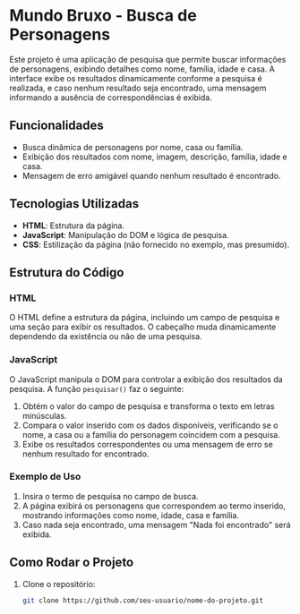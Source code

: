 # Mundo Bruxo - Busca de Personagens

Este projeto é uma aplicação de pesquisa que permite buscar informações de personagens, exibindo detalhes como nome, família, idade e casa. A interface exibe os resultados dinamicamente conforme a pesquisa é realizada, e caso nenhum resultado seja encontrado, uma mensagem informando a ausência de correspondências é exibida.

## Funcionalidades

- Busca dinâmica de personagens por nome, casa ou família.
- Exibição dos resultados com nome, imagem, descrição, família, idade e casa.
- Mensagem de erro amigável quando nenhum resultado é encontrado.

## Tecnologias Utilizadas

- **HTML**: Estrutura da página.
- **JavaScript**: Manipulação do DOM e lógica de pesquisa.
- **CSS**: Estilização da página (não fornecido no exemplo, mas presumido).

## Estrutura do Código

### HTML

O HTML define a estrutura da página, incluindo um campo de pesquisa e uma seção para exibir os resultados. O cabeçalho muda dinamicamente dependendo da existência ou não de uma pesquisa.

### JavaScript

O JavaScript manipula o DOM para controlar a exibição dos resultados da pesquisa. A função `pesquisar()` faz o seguinte:

1. Obtém o valor do campo de pesquisa e transforma o texto em letras minúsculas.
2. Compara o valor inserido com os dados disponíveis, verificando se o nome, a casa ou a família do personagem coincidem com a pesquisa.
3. Exibe os resultados correspondentes ou uma mensagem de erro se nenhum resultado for encontrado.

### Exemplo de Uso

1. Insira o termo de pesquisa no campo de busca.
2. A página exibirá os personagens que correspondem ao termo inserido, mostrando informações como nome, idade, casa e família.
3. Caso nada seja encontrado, uma mensagem "Nada foi encontrado" será exibida.

## Como Rodar o Projeto

1. Clone o repositório:
   ```bash
   git clone https://github.com/seu-usuario/nome-do-projeto.git
